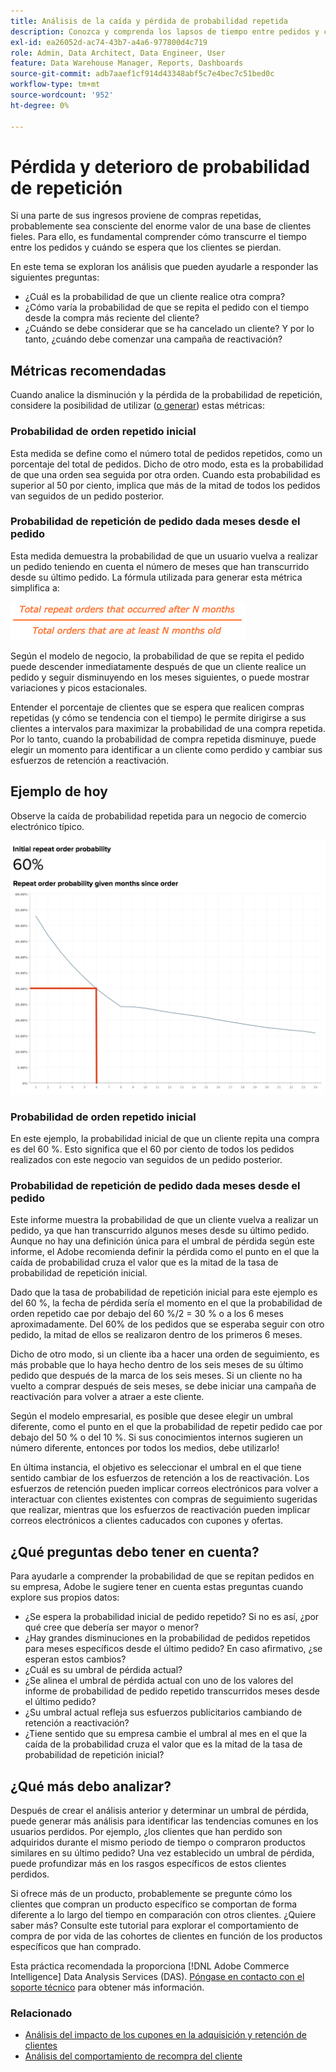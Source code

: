 ```yaml
---
title: Análisis de la caída y pérdida de probabilidad repetida
description: Conozca y comprenda los lapsos de tiempo entre pedidos y cuándo se espera que los clientes pierdan.
exl-id: ea26052d-ac74-43b7-a4a6-977800d4c719
role: Admin, Data Architect, Data Engineer, User
feature: Data Warehouse Manager, Reports, Dashboards
source-git-commit: adb7aaef1cf914d43348abf5c7e4bec7c51bed0c
workflow-type: tm+mt
source-wordcount: '952'
ht-degree: 0%

---
```


# Pérdida y deterioro de probabilidad de repetición

Si una parte de sus ingresos proviene de compras repetidas, probablemente sea consciente del enorme valor de una base de clientes fieles. Para ello, es fundamental comprender cómo transcurre el tiempo entre los pedidos y cuándo se espera que los clientes se pierdan.

En este tema se exploran los análisis que pueden ayudarle a responder las siguientes preguntas:

* ¿Cuál es la probabilidad de que un cliente realice otra compra?
* ¿Cómo varía la probabilidad de que se repita el pedido con el tiempo desde la compra más reciente del cliente?
* ¿Cuándo se debe considerar que se ha cancelado un cliente? Y por lo tanto, ¿cuándo debe comenzar una campaña de reactivación?

## Métricas recomendadas

Cuando analice la disminución y la pérdida de la probabilidad de repetición, considere la posibilidad de utilizar ([o generar](../../data-user/reports/ess-manage-data-metrics.md)) estas métricas:

### Probabilidad de orden repetido inicial

Esta medida se define como el número total de pedidos repetidos, como un porcentaje del total de pedidos. Dicho de otro modo, esta es la probabilidad de que una orden sea seguida por otra orden. Cuando esta probabilidad es superior al 50 por ciento, implica que más de la mitad de todos los pedidos van seguidos de un pedido posterior.

### Probabilidad de repetición de pedido dada meses desde el pedido

Esta medida demuestra la probabilidad de que un usuario vuelva a realizar un pedido teniendo en cuenta el número de meses que han transcurrido desde su último pedido. La fórmula utilizada para generar esta métrica simplifica a:

![Fórmula de probabilidad de repetición](../../assets/Repeat_probability_formula.png)

Según el modelo de negocio, la probabilidad de que se repita el pedido puede descender inmediatamente después de que un cliente realice un pedido y seguir disminuyendo en los meses siguientes, o puede mostrar variaciones y picos estacionales.

Entender el porcentaje de clientes que se espera que realicen compras repetidas (y cómo se tendencia con el tiempo) le permite dirigirse a sus clientes a intervalos para maximizar la probabilidad de una compra repetida. Por lo tanto, cuando la probabilidad de compra repetida disminuye, puede elegir un momento para identificar a un cliente como perdido y cambiar sus esfuerzos de retención a reactivación.

## Ejemplo de hoy

Observe la caída de probabilidad repetida para un negocio de comercio electrónico típico.

![Probabilidad de orden repetido inicial probabilidad de orden repetido dada meses desde el pedido.](../../assets/Order_probability_reports.png)

### Probabilidad de orden repetido inicial

En este ejemplo, la probabilidad inicial de que un cliente repita una compra es del 60 %. Esto significa que el 60 por ciento de todos los pedidos realizados con este negocio van seguidos de un pedido posterior.

### Probabilidad de repetición de pedido dada meses desde el pedido

Este informe muestra la probabilidad de que un cliente vuelva a realizar un pedido, ya que han transcurrido algunos meses desde su último pedido. Aunque no hay una definición única para el umbral de pérdida según este informe, el Adobe recomienda definir la pérdida como el punto en el que la caída de probabilidad cruza el valor que es la mitad de la tasa de probabilidad de repetición inicial.

Dado que la tasa de probabilidad de repetición inicial para este ejemplo es del 60 %, la fecha de pérdida sería el momento en el que la probabilidad de orden repetido cae por debajo del 60 %/2 = 30 % o a los 6 meses aproximadamente. Del 60% de los pedidos que se esperaba seguir con otro pedido, la mitad de ellos se realizaron dentro de los primeros 6 meses.

Dicho de otro modo, si un cliente iba a hacer una orden de seguimiento, es más probable que lo haya hecho dentro de los seis meses de su último pedido que después de la marca de los seis meses. Si un cliente no ha vuelto a comprar después de seis meses, se debe iniciar una campaña de reactivación para volver a atraer a este cliente.

Según el modelo empresarial, es posible que desee elegir un umbral diferente, como el punto en el que la probabilidad de repetir pedido cae por debajo del 50 % o del 10 %. Si sus conocimientos internos sugieren un número diferente, entonces por todos los medios, debe utilizarlo!

En última instancia, el objetivo es seleccionar el umbral en el que tiene sentido cambiar de los esfuerzos de retención a los de reactivación. Los esfuerzos de retención pueden implicar correos electrónicos para volver a interactuar con clientes existentes con compras de seguimiento sugeridas que realizar, mientras que los esfuerzos de reactivación pueden implicar correos electrónicos a clientes caducados con cupones y ofertas.

## ¿Qué preguntas debo tener en cuenta?

Para ayudarle a comprender la probabilidad de que se repitan pedidos en su empresa, Adobe le sugiere tener en cuenta estas preguntas cuando explore sus propios datos:

* ¿Se espera la probabilidad inicial de pedido repetido? Si no es así, ¿por qué cree que debería ser mayor o menor?
* ¿Hay grandes disminuciones en la probabilidad de pedidos repetidos para meses específicos desde el último pedido? En caso afirmativo, ¿se esperan estos cambios?
* ¿Cuál es su umbral de pérdida actual?
* ¿Se alinea el umbral de pérdida actual con uno de los valores del informe de probabilidad de pedido repetido transcurridos meses desde el último pedido?
* ¿Su umbral actual refleja sus esfuerzos publicitarios cambiando de retención a reactivación?
* ¿Tiene sentido que su empresa cambie el umbral al mes en el que la caída de la probabilidad cruza el valor que es la mitad de la tasa de probabilidad de repetición inicial?

## ¿Qué más debo analizar?

Después de crear el análisis anterior y determinar un umbral de pérdida, puede generar más análisis para identificar las tendencias comunes en los usuarios perdidos. Por ejemplo, ¿los clientes que han perdido son adquiridos durante el mismo periodo de tiempo o compraron productos similares en su último pedido? Una vez establecido un umbral de pérdida, puede profundizar más en los rasgos específicos de estos clientes perdidos.

Si ofrece más de un producto, probablemente se pregunte cómo los clientes que compran un producto específico se comportan de forma diferente a lo largo del tiempo en comparación con otros clientes. ¿Quiere saber más? Consulte este tutorial para explorar el comportamiento de compra de por vida de las cohortes de clientes en función de los productos específicos que han comprado.

Esta práctica recomendada la proporciona [!DNL Adobe Commerce Intelligence] Data Analysis Services (DAS). [Póngase en contacto con el soporte técnico](https://experienceleague.adobe.com/docs/commerce-knowledge-base/kb/troubleshooting/miscellaneous/mbi-service-policies.html) para obtener más información.

### Relacionado

* [Análisis del impacto de los cupones en la adquisición y retención de clientes](../analysis/coupon-impact.md)
* [Análisis del comportamiento de recompra del cliente](../analysis/repurchase-behavior.md)
